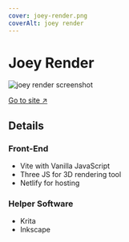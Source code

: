 ```yaml
---
cover: joey-render.png
coverAlt: joey render
---
```


# Joey Render

![joey render screenshot](/joey-render.png)

<a class="clink" href="https://joey-render.netlify.app" target="_blank">Go to site &#8599;</a>

## Details

### Front-End

- Vite with Vanilla JavaScript
- Three JS for 3D rendering tool
- Netlify for hosting

### Helper Software
- Krita
- Inkscape